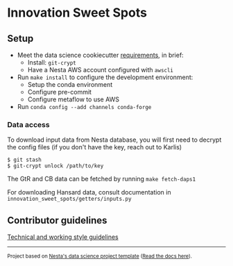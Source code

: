# Innovation Sweet Spots

## Setup

- Meet the data science cookiecutter [requirements](http://nestauk.github.io/ds-cookiecutter), in brief:
  - Install: `git-crypt`
  - Have a Nesta AWS account configured with `awscli`
- Run `make install` to configure the development environment:
  - Setup the conda environment
  - Configure pre-commit
  - Configure metaflow to use AWS
- Run `conda config --add channels conda-forge`

### Data access

To download input data from Nesta database, you will first need to decrypt the config files (if you don't have the key, reach out to Karlis)

```
$ git stash
$ git-crypt unlock /path/to/key
```
The GtR and CB data can be fetched by running `make fetch-daps1`

For downloading Hansard data, consult documentation in `innovation_sweet_spots/getters/inputs.py`

## Contributor guidelines

[Technical and working style guidelines](https://github.com/nestauk/ds-cookiecutter/blob/master/GUIDELINES.md)

---

<small><p>Project based on <a target="_blank" href="https://github.com/nestauk/ds-cookiecutter">Nesta's data science project template</a>
(<a href="http://nestauk.github.io/ds-cookiecutter">Read the docs here</a>).
</small>
